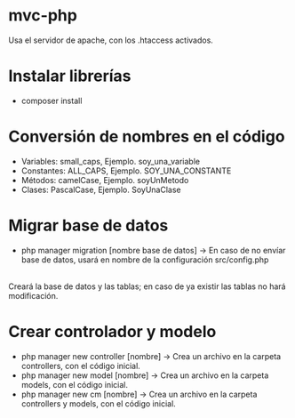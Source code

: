 # mvc-php
Usa el servidor de apache, con los .htaccess activados.

# Instalar librerías
- composer install

# Conversión de nombres en el código
- Variables: small_caps, Ejemplo. soy_una_variable
- Constantes: ALL_CAPS, Ejemplo. SOY_UNA_CONSTANTE
- Métodos: camelCase, Ejemplo. soyUnMetodo
- Clases: PascalCase, Ejemplo. SoyUnaClase

# Migrar base de datos
- php manager migration [nombre base de datos] -> En caso de no envíar base de datos, usará en nombre de la configuración src/config.php
<br>
Creará la base de datos y las tablas; en caso de ya existir las tablas no hará modificación.

# Crear controlador y modelo
- php manager new controller [nombre] -> Crea un archivo en la carpeta controllers, con el código inicial.
- php manager new model [nombre] -> Crea un archivo en la carpeta models, con el código inicial.
- php manager new cm [nombre] -> Crea un archivo en la carpeta controllers y models, con el código inicial.
